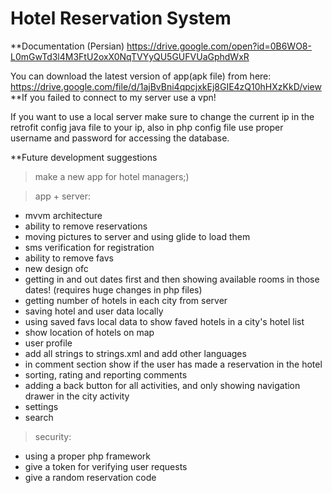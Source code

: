 
# Hotel Reservation System

**Documentation (Persian)
https://drive.google.com/open?id=0B6WO8-L0mGwTd3l4M3FtU2oxX0NqTVYyQU5GUFVUaGphdWxR

You can download the latest version of app(apk file) from here:
https://drive.google.com/file/d/1ajBvBni4qpcjxkEj8GIE4zQ10hHXzKkD/view
**If you failed to connect to my server use a vpn!


If you want to use a local server make sure to change the current ip in the retrofit config java file to your ip,
also in php config file use proper username and password for accessing the database.

**Future development suggestions
>make a new app for hotel managers;)

>app + server:
+ mvvm architecture
+ ability to remove reservations
+ moving pictures to server and using glide to load them
+ sms verification for registration
+ ability to remove favs
+ new design ofc
+ getting in and out dates first and then showing available rooms in those dates! (requires huge changes in php files)
+ getting number of hotels in each city from server
+ saving hotel and user data locally
+ using saved favs local data to show faved hotels in a city's hotel list
+ show location of hotels on map
+ user profile
+ add all strings to strings.xml and add other languages
+ in comment section show if the user has made a reservation in the hotel
+ sorting, rating and reporting comments
+ adding a back button for all activities, and only showing navigation drawer in the city activity
+ settings
+ search

>security:
+ using a proper php framework
+ give a token for verifying user requests
+ give a random reservation code

